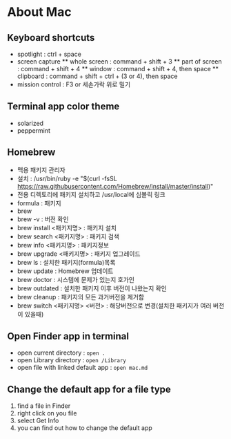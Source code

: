 About Mac
========

Keyboard shortcuts
--------
* spotlight : ctrl + space
* screen capture
** whole screen : command + shift + 3
** part of screen : command + shift + 4
** window : command + shift + 4, then space
** clipboard : command + shift + ctrl + (3 or 4), then space
* mission control : F3 or 세손가락 위로 밀기


Terminal app color theme
--------
* solarized
* peppermint

Homebrew
--------
* 맥용 패키지 관리자
* 설치 : /usr/bin/ruby -e "$(curl -fsSL https://raw.githubusercontent.com/Homebrew/install/master/install)"
* 전용 디렉토리에 패키지 설치하고 /usr/local에 심볼릭 링크
* formula : 패키지
* brew
* brew -v : 버전 확인
* brew install <패키지명> : 패키지 설치
* brew search <패키지명> : 패키지 검색
* brew info <패키지명> : 패키지정보
* brew upgrade <패키지명> : 패키지 업그레이드
* brew ls : 설치한 패키지(formula)목록
* brew update : Homebrew 업데이트
* brew doctor : 시스템에 문제가 있는지 호가인
* brew outdated : 설치한 패키지 이후 버전이 나왔는지 확인
* brew cleanup : 패키지의 모든 과거버전을 제거함
* brew switch <패키지명> <버전> : 해당버전으로 변경(설치한 패키지가 여러 버전이 있을때)

Open Finder app in terminal
--------
* open current directory :  `open .`
* open Library directory : `open /Library`
* open file with linked default app : `open mac.md`

Change the default app for a file type
--------
1. find a file in Finder
2. right click on you file
3. select Get Info
4. you can find out how to change the default app
